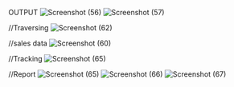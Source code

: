 OUTPUT
![Screenshot (56)](https://github.com/deekshithreddy9347/InventoryManagementSystem/assets/116727923/5d631271-3720-4498-8752-e426758ca6b3)
![Screenshot (57)](https://github.com/deekshithreddy9347/InventoryManagementSystem/assets/116727923/1824b49b-fc90-4303-9e38-e8b98fa68d44)

//Traversing
![Screenshot (62)](https://github.com/deekshithreddy9347/InventoryManagementSystem/assets/116727923/c846db1a-4065-4f77-90f8-ed96739e1a58)

//sales data
![Screenshot (60)](https://github.com/deekshithreddy9347/InventoryManagementSystem/assets/116727923/10f3aed4-1470-4a3d-ba70-d0b38bb61ea6)

//Tracking
![Screenshot (65)](https://github.com/deekshithreddy9347/InventoryManagementSystem/assets/116727923/f84e42db-e861-4d50-8f25-947a9b4e6450)


//Report
![Screenshot (65)](https://github.com/deekshithreddy9347/InventoryManagementSystem/assets/116727923/d955870a-9823-4215-8c85-4ae38b9dab02)
![Screenshot (66)](https://github.com/deekshithreddy9347/InventoryManagementSystem/assets/116727923/8080be94-4925-489f-924f-c0314de90d07)
![Screenshot (67)](https://github.com/deekshithreddy9347/InventoryManagementSystem/assets/116727923/321e0dc1-3f91-4d80-bea7-2304e3ae6abb)


